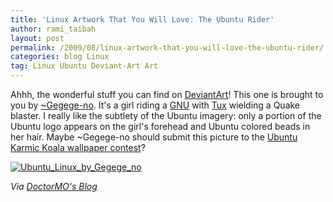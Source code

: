 ```yaml
---
title: 'Linux Artwork That You Will Love: The Ubuntu Rider'
author: rami_taibah
layout: post
permalink: /2009/08/linux-artwork-that-you-will-love-the-ubuntu-rider/
categories: blog Linux 
tag: Linux Ubuntu Deviant-Art Art 
---
```


Ahhh, the wonderful stuff you can find on [DeviantArt](http://www.deviantart.com/)! This one is brought to you by [~Gegege-no](http://gegege-no.deviantart.com/). It's a girl riding a [GNU](http://en.wikipedia.org/wiki/GNU) with [Tux](http://en.wikipedia.org/wiki/Tux) wielding a Quake blaster. I really like the subtlety of the Ubuntu imagery: only a portion of the Ubuntu logo appears on the girl's forehead and Ubuntu colored beads in her hair. Maybe ~Gegege-no should submit this picture to the [Ubuntu Karmic Koala wallpaper contest](/blog/eye-candy/ubuntus-karmic-koala-needs-you/)?

[![Ubuntu_Linux_by_Gegege_no](../../../images/blog/Ubuntu_Linux_by_Gegege_no.jpg)](http://gegege-no.deviantart.com/art/Ubuntu-Linux-132093842)

_Via [DoctorMO's Blog](http://doctormo.wordpress.com/2009/08/04/artwork-the-ubuntu-rider/)_
